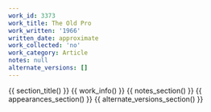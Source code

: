 ```yaml
---
work_id: 3373
work_title: The Old Pro
work_written: '1966'
written_date: approximate
work_collected: 'no'
work_category: Article
notes: null
alternate_versions: []
---
```


{{ section_title() }}
{{ work_info() }}
{{ notes_section() }}
{{ appearances_section() }}
{{ alternate_versions_section() }}